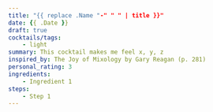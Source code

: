 ```yaml
---
title: "{{ replace .Name "-" " " | title }}"
date: {{ .Date }}
draft: true
cocktails/tags:
    - light
summary: This cocktail makes me feel x, y, z
inspired_by: The Joy of Mixology by Gary Reagan (p. 281)
personal_rating: 3
ingredients:
    - Ingredient 1
steps:
    - Step 1
---
```

